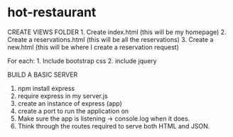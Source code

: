 # hot-restaurant

CREATE VIEWS FOLDER
    1. Create index.html (this will be my homepage)
    2. Create a reservations.html (this will be all the reservations)
    3. Create a new.html (this will be where I create a reservation request)

For each:
    1. Include bootstrap css
    2. include jquery

BUILD A BASIC SERVER

1. npm install express
2. require express in my server.js
3. create an instance of express (app)
4. create a port to run the application on
5. Make sure the app is listening -> console.log when it does.
6. Think through the routes required to serve both HTML and JSON.
